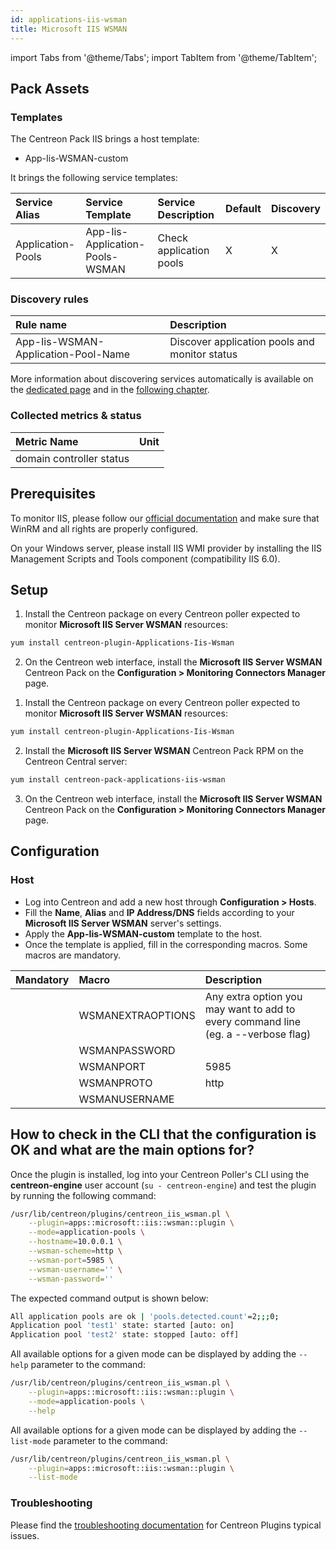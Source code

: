 ```yaml
---
id: applications-iis-wsman
title: Microsoft IIS WSMAN
---
```


import Tabs from '@theme/Tabs';
import TabItem from '@theme/TabItem';

## Pack Assets

### Templates

The Centreon Pack IIS brings a host template:

* App-Iis-WSMAN-custom

It brings the following service templates:

| Service Alias     | Service Template                | Service Description     | Default | Discovery |
|:------------------|:--------------------------------|:------------------------|:--------|:----------|
| Application-Pools | App-Iis-Application-Pools-WSMAN | Check application pools | X       | X         |

### Discovery rules

<Tabs groupId="sync">
<TabItem value="Service" label="Service">

| Rule name                           | Description                                   |
|:------------------------------------|:----------------------------------------------|
| App-Iis-WSMAN-Application-Pool-Name | Discover application pools and monitor status |

More information about discovering services automatically is available on the [dedicated page](/docs/monitoring/discovery/services-discovery)
and in the [following chapter](/docs/monitoring/discovery/services-discovery/#discovery-rules).

</TabItem>
</Tabs>

### Collected metrics & status

<Tabs groupId="metrics">
<TabItem value="Dcdiag" label="Dcdiag">

| Metric Name              | Unit  |
|:-------------------------|:------|
| domain controller status |       |

</TabItem>
</Tabs>

## Prerequisites

To monitor IIS, please follow our [official documentation](../getting-started/how-to-guides/windows-winrm-wsman-tutorial.md) and make sure that WinRM and all rights are properly configured.

On your Windows server, please install IIS WMI provider by installing the IIS Management Scripts and Tools component (compatibility IIS 6.0).

## Setup

<Tabs groupId="sync">
<TabItem value="Online License" label="Online License">

1. Install the Centreon package on every Centreon poller expected to monitor **Microsoft IIS Server WSMAN** resources:

```bash
yum install centreon-plugin-Applications-Iis-Wsman
```

2. On the Centreon web interface, install the **Microsoft IIS Server WSMAN** Centreon Pack on the **Configuration > Monitoring Connectors Manager** page.

</TabItem>

<TabItem value="Offline License" label="Offline License">

1. Install the Centreon package on every Centreon poller expected to monitor **Microsoft IIS Server WSMAN** resources:

```bash
yum install centreon-plugin-Applications-Iis-Wsman
```

2. Install the **Microsoft IIS Server WSMAN** Centreon Pack RPM on the Centreon Central server:

```bash
yum install centreon-pack-applications-iis-wsman
```

3. On the Centreon web interface, install the **Microsoft IIS Server WSMAN** Centreon Pack on the **Configuration > Monitoring Connectors Manager** page.

</TabItem>
</Tabs>

## Configuration

### Host

* Log into Centreon and add a new host through **Configuration > Hosts**.
* Fill the **Name**, **Alias** and **IP Address/DNS** fields according to your **Microsoft IIS Server WSMAN** server's settings.
* Apply the **App-Iis-WSMAN-custom** template to the host.
* Once the template is applied, fill in the corresponding macros. Some macros are mandatory.

| Mandatory   | Macro             | Description                                                                            |
|:------------|:------------------|:---------------------------------------------------------------------------------------|
|             | WSMANEXTRAOPTIONS | Any extra option you may want to add to every command line (eg. a --verbose flag)     |
|             | WSMANPASSWORD     |                                                                                        |
|             | WSMANPORT         | 5985                                                                                   |
|             | WSMANPROTO        | http                                                                                   |
|             | WSMANUSERNAME     |                                                                                        |

## How to check in the CLI that the configuration is OK and what are the main options for?

Once the plugin is installed, log into your Centreon Poller's CLI using the
**centreon-engine** user account (`su - centreon-engine`) and test the plugin by
running the following command:

```bash
/usr/lib/centreon/plugins/centreon_iis_wsman.pl \
    --plugin=apps::microsoft::iis::wsman::plugin \
    --mode=application-pools \
    --hostname=10.0.0.1 \
    --wsman-scheme=http \
    --wsman-port=5985 \
    --wsman-username='' \
    --wsman-password=''
```

The expected command output is shown below:

```bash
All application pools are ok | 'pools.detected.count'=2;;;0;
Application pool 'test1' state: started [auto: on]
Application pool 'test2' state: stopped [auto: off]
```

All available options for a given mode can be displayed by adding the
`--help` parameter to the command:

```bash
/usr/lib/centreon/plugins/centreon_iis_wsman.pl \
    --plugin=apps::microsoft::iis::wsman::plugin \
    --mode=application-pools \
    --help
```

All available options for a given mode can be displayed by adding the
`--list-mode` parameter to the command:

```bash
/usr/lib/centreon/plugins/centreon_iis_wsman.pl \
    --plugin=apps::microsoft::iis::wsman::plugin \
    --list-mode
```

### Troubleshooting

Please find the [troubleshooting documentation](../getting-started/how-to-guides/troubleshooting-plugins.md)
for Centreon Plugins typical issues.
